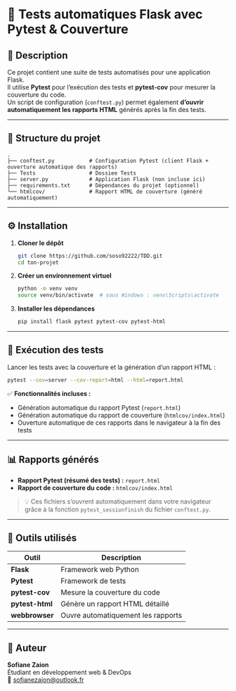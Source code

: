# 🧪 Tests automatiques Flask avec Pytest & Couverture

## 📖 Description

Ce projet contient une suite de tests automatisés pour une application Flask.  
Il utilise **Pytest** pour l’exécution des tests et **pytest-cov** pour mesurer la couverture du code.  
Un script de configuration (`conftest.py`) permet également **d’ouvrir automatiquement les rapports HTML** générés après la fin des tests.

---

## 🧩 Structure du projet

```
.
├── conftest.py           # Configuration Pytest (client Flask + ouverture automatique des rapports)
├── Tests                 # Dossiee Tests 
├── server.py             # Application Flask (non incluse ici)
├── requirements.txt      # Dépendances du projet (optionnel)
└── htmlcov/              # Rapport HTML de couverture (généré automatiquement)
```

---

## ⚙️ Installation

1. **Cloner le dépôt**
   ```bash
   git clone https://github.com/soso92222/TDD.git
   cd ton-projet
   ```

2. **Créer un environnement virtuel**
   ```bash
   python -m venv venv
   source venv/bin/activate  # sous Windows : venv\Scripts\activate
   ```

3. **Installer les dépendances**
   ```bash
   pip install flask pytest pytest-cov pytest-html
   ```
---

## 🚀 Exécution des tests

Lancer les tests avec la couverture et la génération d’un rapport HTML :
```bash
pytest --cov=server --cov-report=html --html=report.html
```

✅ **Fonctionnalités incluses :**
- Génération automatique du rapport Pytest (`report.html`)
- Génération automatique du rapport de couverture (`htmlcov/index.html`)
- Ouverture automatique de ces rapports dans le navigateur à la fin des tests


---

## 📊 Rapports générés

- **Rapport Pytest (résumé des tests) :** `report.html`
- **Rapport de couverture du code :** `htmlcov/index.html`

> 💡 Ces fichiers s’ouvrent automatiquement dans votre navigateur grâce à la fonction `pytest_sessionfinish` du fichier `conftest.py`.

---

## 🧰 Outils utilisés

| Outil | Description |
|--------|--------------|
| **Flask** | Framework web Python |
| **Pytest** | Framework de tests |
| **pytest-cov** | Mesure la couverture du code |
| **pytest-html** | Génère un rapport HTML détaillé |
| **webbrowser** | Ouvre automatiquement les rapports |

---

## 🧩 Auteur

**Sofiane Zaion**  
Étudiant en développement web & DevOps  
📧 [sofianezaion@outlook.fr](sofianezaion@outlook.fr)
